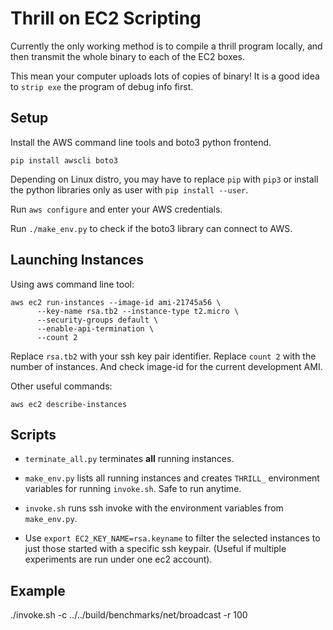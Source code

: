 # Thrill on EC2 Scripting

Currently the only working method is to compile a thrill program locally, and then transmit the whole binary to each of the EC2 boxes.

This mean your computer uploads lots of copies of binary! It is a good idea to `strip exe` the program of debug info first.

## Setup

Install the AWS command line tools and boto3 python frontend.

```
pip install awscli boto3
```

Depending on Linux distro, you may have to replace `pip` with `pip3` or install the python libraries only as user with `pip install --user`.

Run `aws configure` and enter your AWS credentials.

Run `./make_env.py` to check if the boto3 library can connect to AWS.

## Launching Instances

Using aws command line tool:

```
aws ec2 run-instances --image-id ami-21745a56 \
      --key-name rsa.tb2 --instance-type t2.micro \
      --security-groups default \
      --enable-api-termination \
      --count 2
```

Replace `rsa.tb2` with your ssh key pair identifier. Replace `count 2` with the number of instances. And check image-id for the current development AMI.

Other useful commands:

```
aws ec2 describe-instances
```

## Scripts

- `terminate_all.py` terminates **all** running instances.

- `make_env.py` lists all running instances and creates `THRILL_` environment variables for running `invoke.sh`. Safe to run anytime.

- `invoke.sh` runs ssh invoke with the environment variables from `make_env.py`.

- Use `export EC2_KEY_NAME=rsa.keyname` to filter the selected instances to just those started with a specific ssh keypair. (Useful if multiple experiments are run under one ec2 account).

## Example

./invoke.sh -c ../../build/benchmarks/net/broadcast -r 100
